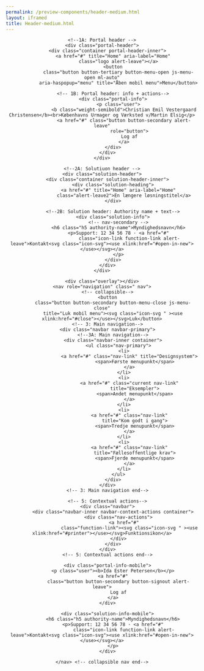 ```yaml
--- 
permalink: /preview-components/header-medium.html
layout: iframed 
title: Header-medium.html
---
```

<header class="header" role="banner">

    <!--1A: Portal header -->
    <div class="portal-header">
        <div class="container portal-header-inner">
            <a href="#" title="Home" aria-label="Home"
                class="logo alert-leave"></a>
            <button
                class="button button-tertiary button-menu-open js-menu-open ml-auto"
                aria-haspopup="menu" title="Åben mobil menu">Menu</button>

            <!-- 1B: Portal header: info + actions-->
            <div class="portal-info">
                <p class="user">
                    <b class="weight-semibold">Christian Emil Vestergaard Christensen</b><br>Københavns Urmager og Værksted v/Martin Elsig</p>
                    <a href="#" class="button button-secondary alert-leave"
                        role="button">
                        Log af
                    </a>
            </div>
        </div>
    </div>

    <!--2A: Solutiuon header -->
    <div class="solution-header">
        <div class="container solution-header-inner">
            <div class="solution-heading">
                <a href="#" title="Home" aria-label="Home"
                    class="alert-leave2">En længere løsningstitel</a>
            </div>

            <!--2B: Solution header: Authority name + text-->
            <div class="solution-info">
                <!-- nav-secondary -->
                <h6 class="h5 authority-name">Myndighedsnavn</h6>
                <p>Support: 12 34 56 78 · <a href="#"
                        class="icon-link function-link alert-leave">Kontakt<svg class="icon-svg"><use xlink:href="#open-in-new"></use></svg></a>
                </p>
            </div>
        </div>
    </div>

    <div class="overlay"></div>
    <nav role="navigation" class=" nav">
        <!-- collapsible-->
        <button
            class="button button-secondary button-menu-close js-menu-close"
            title="Luk mobil menu"><svg class="icon-svg " ><use xlink:href="#close"></use></svg>Luk</button>
        <!-- 3: Main navigation-->
        <div class="navbar navbar-primary">
            <!--3A: Main navigation-->
            <div class="navbar-inner container">
                <ul class="nav-primary">
                    <li>
                        <a href="#" class="nav-link" title="Designsystem">
                            <span>Første menupunkt</span>
                        </a>
                    </li>
                    <li>
                        <a href="#" class="current nav-link"
                            title="Eksempler">
                            <span>Andet menupunkt</span>
                        </a>
                    </li>
                    <li>
                        <a href="#" class="nav-link"
                            title="Kom godt i gang">
                            <span>Tredje menupunkt</span>
                        </a>
                    </li>
                    <li>
                        <a href="#" class="nav-link"
                            title="Fællesoffentlige krav">
                            <span>Fjerde menupunkt</span>
                        </a>
                    </li>
                </ul>
            </div>
        </div>
        <!-- 3: Main navigation end-->

        <!-- 5: Contextual actions-->
        <div class="navbar">
            <div class="navbar-inner navbar-context-actions container">
                <div class="nav-actions">
                    <a href="#"
                        class="function-link"><svg class="icon-svg " ><use xlink:href="#printer"></use></svg>Funktionsikon</a>
                </div>
            </div>
        </div>
        <!-- 5: Contextual actions end-->

        <div class="portal-info-mobile">
            <p class="user"><b>Ida Ester Petersen</b></p>
            <a href="#"
                class="button button-secondary button-signout alert-leave">
                Log af
            </a>
        </div>

        <div class="solution-info-mobile">
            <h6 class="h5 authority-name">Myndighedsnavn</h6>
            <p>Support: 12 34 56 78 · <a href="#"
                    class="icon-link function-link alert-leave">Kontakt<svg class="icon-svg"><use xlink:href="#open-in-new"></use></svg></a>
            </p>
        </div>

    </nav> <!-- collapsible nav end-->
</header>